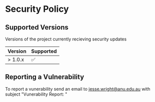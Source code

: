 # Security Policy

## Supported Versions

Versions of the project currently recieving security updates

| Version | Supported          |
| ------- | ------------------ |
| > 1.0.x   | :white_check_mark: |

## Reporting a Vulnerability

To report a vunerability send an email to [jesse.wright@anu.edu.au](jesse.wright@anu.edu.au) with subject "Vunerability Report: "
